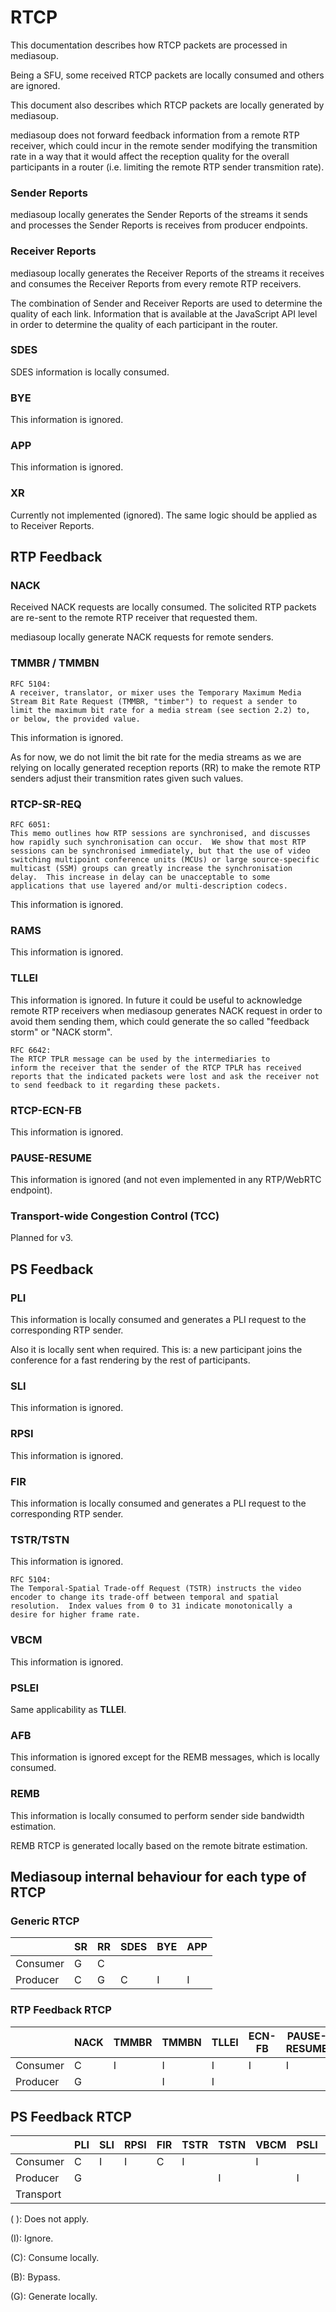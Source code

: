 # RTCP

This documentation describes how RTCP packets are processed in mediasoup.

Being a SFU, some received RTCP packets are locally consumed and others are ignored.

This document also describes which RTCP packets are locally generated by mediasoup.

mediasoup does not forward feedback information from a remote RTP receiver, which could incur in the remote sender modifying the transmition rate in a way that it would affect the reception quality for the overall participants in a router (i.e. limiting the remote RTP sender transmition rate).

### Sender Reports

mediasoup locally generates the Sender Reports of the streams it sends and processes the Sender Reports is receives from producer endpoints.

### Receiver Reports

mediasoup locally generates the Receiver Reports of the streams it receives and consumes the Receiver Reports from every remote RTP receivers.

The combination of Sender and Receiver Reports are used to determine the quality of each link. Information that is available at the JavaScript API level in order to determine the quality of each participant in the router.

### SDES

SDES information is locally consumed.

### BYE

This information is ignored.

### APP

This information is ignored.

### XR

Currently not implemented (ignored). The same logic should be applied as to Receiver Reports.

## RTP Feedback

### NACK

Received NACK requests are locally consumed. The solicited RTP packets are re-sent to the remote RTP receiver that requested them.

mediasoup locally generate NACK requests for remote senders.

### TMMBR / TMMBN

```
RFC 5104:
A receiver, translator, or mixer uses the Temporary Maximum Media
Stream Bit Rate Request (TMMBR, "timber") to request a sender to
limit the maximum bit rate for a media stream (see section 2.2) to,
or below, the provided value.
```

This information is ignored.

As for now, we do not limit the bit rate for the media streams as we are relying on locally generated reception reports (RR) to make the remote RTP senders adjust their transmition rates given such values.

### RTCP-SR-REQ

```
RFC 6051:
This memo outlines how RTP sessions are synchronised, and discusses
how rapidly such synchronisation can occur.  We show that most RTP
sessions can be synchronised immediately, but that the use of video
switching multipoint conference units (MCUs) or large source-specific
multicast (SSM) groups can greatly increase the synchronisation
delay.  This increase in delay can be unacceptable to some
applications that use layered and/or multi-description codecs.
```

This information is ignored.

### RAMS

This information is ignored.

### TLLEI

This information is ignored. In future it could be useful to acknowledge remote RTP receivers when mediasoup generates NACK request in order to avoid them sending them, which could generate the so called "feedback storm" or "NACK storm".

```
RFC 6642:
The RTCP TPLR message can be used by the intermediaries to
inform the receiver that the sender of the RTCP TPLR has received
reports that the indicated packets were lost and ask the receiver not
to send feedback to it regarding these packets.
```

### RTCP-ECN-FB

This information is ignored.

### PAUSE-RESUME

This information is ignored (and not even implemented in any RTP/WebRTC endpoint).

### Transport-wide Congestion Control (TCC)

Planned for v3.

## PS Feedback

### PLI

This information is locally consumed and generates a PLI request to the corresponding RTP sender.

Also it is locally sent when required. This is: a new participant joins the conference for a fast rendering by the rest of participants.

### SLI

This information is ignored.

### RPSI

This information is ignored.

### FIR

This information is locally consumed and generates a PLI request to the corresponding RTP sender.

### TSTR/TSTN

This information is ignored.

```
RFC 5104:
The Temporal-Spatial Trade-off Request (TSTR) instructs the video
encoder to change its trade-off between temporal and spatial
resolution.  Index values from 0 to 31 indicate monotonically a
desire for higher frame rate.
```

### VBCM

This information is ignored.

### PSLEI

Same applicability as **TLLEI**.

### AFB

This information is ignored except for the REMB messages, which is locally consumed.

### REMB

This information is locally consumed to perform sender side bandwidth estimation.

REMB RTCP is generated locally based on the remote bitrate estimation.

## Mediasoup internal behaviour for each type of RTCP

### Generic RTCP

|          | SR  | RR  | SDES | BYE | APP |
| -------- | --- | --- | ---- | --- | --- |
| Consumer | G   | C   |      |     |     |
| Producer | C   | G   | C    | I   | I   |

### RTP Feedback RTCP

|          | NACK | TMMBR | TMMBN | TLLEI | ECN-FB | PAUSE-RESUME | TCC |
| -------- | ---- | ----- | ----- | ----- | ------ | ------------ | --- |
| Consumer | C    | I     | I     | I     | I      | I            |     |
| Producer | G    |       | I     | I     |        |              |     |

## PS Feedback RTCP

|           | PLI | SLI | RPSI | FIR | TSTR | TSTN | VBCM | PSLI | AFB | REMB |
| --------- | --- | --- | ---- | --- | ---- | ---- | ---- | ---- | --- | ---- |
| Consumer  | C   | I   | I    | C   | I    |      | I    |      | I   | C    |
| Producer  | G   |     |      |     |      | I    |      | I    |     |      |
| Transport |     |     |      |     |      |      |      |      |     | G    |

( ): Does not apply.

(I): Ignore.

(C): Consume locally.

(B): Bypass.

(G): Generate locally.
